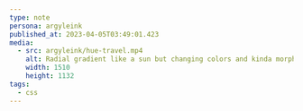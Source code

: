 ```yaml
---
type: note
persona: argyleink
published_at: 2023-04-05T03:49:01.423
media:
  - src: argyleink/hue-travel.mp4
    alt: Radial gradient like a sun but changing colors and kinda morphing to different planets.
    width: 1510
    height: 1132
tags: 
  - css
---
```


